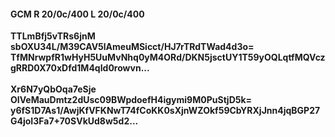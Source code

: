 #### GCM R 20/0c/400 L 20/0c/400
**TTLmBfj5vTRs6jnM**<br/>**sbOXU34L/M39CAV5lAmeuMSicct/HJ7rTRdTWad4d3o=**<br/>**TfMNrwpfR1wHyH5UuMvNhq0yM4ORd/DKN5jsctUY1T59yOQLqtfMQVczgRRD0X70xDfd1M4qId0rowvn...**<br/><br/>
**Xr6N7yQbOqa7eSje**<br/>**OIVeMauDmtz2dUsc09BWpdoefH4igymi9M0PuStjD5k=**<br/>**y6fS1D7As1/AwjKfVFKNwT74fCoKK0sXjnWZOkf59CbYRXjJnn4jqBGP27G4joI3Fa7+70SVkUd8w5d2...**